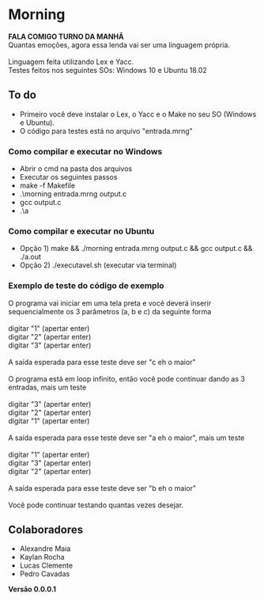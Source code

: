 # Morning

**FALA COMIGO TURNO DA MANHÃ**<br/>
Quantas emoções, agora essa lenda vai ser uma linguagem própria.<br/>
<br/>
Linguagem feita utilizando Lex e Yacc.<br/>
Testes feitos nos seguintes SOs: Windows 10 e Ubuntu 18.02
## To do

* Primeiro você deve instalar o Lex, o Yacc e o Make no seu SO (Windows e Ubuntu).
* O código para testes está no arquivo "entrada.mrng"

### Como compilar e executar no Windows

* Abrir o cmd na pasta dos arquivos
* Executar os seguintes passos
* make -f Makefile
* .\morning entrada.mrng output.c
* gcc output.c
* .\a

### Como compilar e executar no Ubuntu

* Opção 1) make && ./morning entrada.mrng output.c  && gcc output.c && ./a.out
* Opção 2) ./executavel.sh (executar via terminal)

### Exemplo de teste do código de exemplo

O programa vai iniciar em uma tela preta e você deverá inserir sequencialmente os 3 parâmetros (a, b e c) da seguinte forma<br/>
<br/>
digitar "1" (apertar enter)<br/>
digitar "2" (apertar enter)<br/>
digitar "3" (apertar enter)<br/>
<br/>
A saída esperada para esse teste deve ser "c eh o maior"<br/>
<br/>
O programa está em loop infinito, então você pode continuar dando as 3 entradas, mais um teste<br/>
<br/>
digitar "3" (apertar enter)<br/>
digitar "2" (apertar enter)<br/>
digitar "1" (apertar enter)<br/>
<br/>
A saída esperada para esse teste deve ser "a eh o maior", mais um teste<br/>
<br/>
digitar "1" (apertar enter)<br/>
digitar "3" (apertar enter)<br/>
digitar "2" (apertar enter)<br/>
<br/>
A saída esperada para esse teste deve ser "b eh o maior"<br/>
<br/>
Você pode continuar testando quantas vezes desejar.<br/>

## Colaboradores

  * Alexandre Maia
  * Kaylan Rocha
  * Lucas Clemente
  * Pedro Cavadas

**Versão 0.0.0.1**

